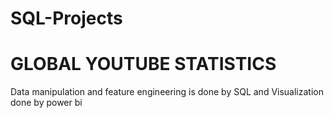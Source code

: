 # SQL-Projects

# GLOBAL YOUTUBE STATISTICS

Data manipulation and feature engineering is done by SQL and Visualization done by power bi


